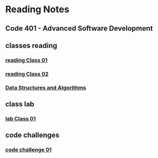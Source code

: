 # Reading Notes

## Code 401 - Advanced Software Development

## classes reading

### [reading Class 01](./class01.md)

### [reading Class 02](./class02.md)

### [Data Structures and Algorithms](./Data%20Structures%20and%20Algorithms.md)


## class lab

### [lab Class 01](https://github.com/Ahmad-Alanati/snakes-cafe)



## code challenges

### [code challenge 01]()
